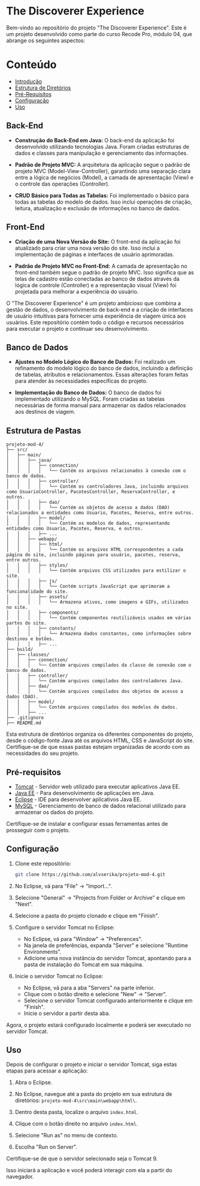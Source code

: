 # The Discoverer Experience

Bem-vindo ao repositório do projeto "The Discoverer Experience". Este é um projeto desenvolvido como parte do curso Recode Pro, módulo 04, que abrange os seguintes aspectos:

# Conteúdo

- [Introdução](#introdução)
- [Estrutura de Diretórios](#estrutura-de-diretórios)
- [Pré-Requisitos](#pré-requisitos)
- [Configuração](#configuração)
- [Uso](#uso)

## Back-End

- **Construção do Back-End em Java:** O back-end da aplicação foi desenvolvido utilizando tecnologias Java. Foram criadas estruturas de dados e classes para manipulação e gerenciamento das informações.

- **Padrão de Projeto MVC:** A arquitetura da aplicação segue o padrão de projeto MVC (Model-View-Controller), garantindo uma separação clara entre a lógica de negócios (Model), a camada de apresentação (View) e o controle das operações (Controller).

- **CRUD Básico para Todas as Tabelas:** Foi implementado o básico para todas as tabelas do modelo de dados. Isso inclui operações de criação, leitura, atualização e exclusão de informações no banco de dados.

## Front-End

- **Criação de uma Nova Versão do Site:** O front-end da aplicação foi atualizado para criar uma nova versão do site. Isso inclui a implementação de páginas e interfaces de usuário aprimoradas.

- **Padrão de Projeto MVC no Front-End:** A camada de apresentação no front-end também segue o padrão de projeto MVC. Isso significa que as telas de cadastro estão conectadas ao banco de dados através da lógica de controle (Controller) e a representação visual (View) foi projetada para melhorar a experiência do usuário.

O "The Discoverer Experience" é um projeto ambicioso que combina a gestão de dados, o desenvolvimento de back-end e a criação de interfaces de usuário intuitivas para fornecer uma experiência de viagem única aos usuários. Este repositório contém todo o código e recursos necessários para executar o projeto e continuar seu desenvolvimento.

## Banco de Dados

- **Ajustes no Modelo Lógico do Banco de Dados:** Foi realizado um refinamento do modelo lógico do banco de dados, incluindo a definição de tabelas, atributos e relacionamentos. Essas alterações foram feitas para atender às necessidades específicas do projeto.

- **Implementação do Banco de Dados:** O banco de dados foi implementado utilizando o MySQL. Foram criadas as tabelas necessárias de forma manual para armazenar os dados relacionados aos destinos de viagem.



## Estrutura de Pastas
```
projeto-mod-4/
├── src/
│   ├── main/
│   │   ├── java/
│   │   │   ├── connection/
│   │   │   │   └── Contém os arquivos relacionados à conexão com o banco de dados.
│   │   │   ├── controller/
│   │   │   │   └── Contém os controladores Java, incluindo arquivos como UsuarioController, PacotesController, ReservaController, e outros.
│   │   │   ├── dao/
│   │   │   │   └── Contém os objetos de acesso a dados (DAO) relacionados a entidades como Usuario, Pacotes, Reserva, entre outros.
│   │   │   ├── model/
│   │   │   │   └── Contém os modelos de dados, representando entidades como Usuario, Pacotes, Reserva, e outros.
│   │   │   ├── ...
│   │   ├── webapp/
│   │   │   ├── html/
│   │   │   │   └── Contém os arquivos HTML correspondentes a cada página do site, incluindo páginas para usuário, pacotes, reserva, entre outros.
│   │   │   ├── styles/
│   │   │   │   └── Contém arquivos CSS utilizados para estilizar o site.
│   │   │   ├── js/
│   │   │   │   └── Contém scripts JavaScript que aprimoram a funcionalidade do site.
│   │   │   ├── assets/
│   │   │   │   └── Armazena ativos, como imagens e GIFs, utilizados no site.
│   │   │   ├── components/
│   │   │   │   └── Contém componentes reutilizáveis usados em várias partes do site.
│   │   │   ├── constants/
│   │   │   │   └── Armazena dados constantes, como informações sobre destinos e botões.
│   │   │   ├── ...
├── build/
│   ├── classes/
│   │   ├── connection/
│   │   │   └── Contém arquivos compilados da classe de conexão com o banco de dados.
│   │   ├── controller/
│   │   │   └── Contém arquivos compilados dos controladores Java.
│   │   ├── dao/
│   │   │   └── Contém arquivos compilados dos objetos de acesso a dados (DAO).
│   │   ├── model/
│   │   │   └── Contém arquivos compilados dos modelos de dados.
│   │   ├── ...
├── .gitignore
├── README.md
```
Esta estrutura de diretórios organiza os diferentes componentes do projeto, desde o código-fonte Java até os arquivos HTML, CSS e JavaScript do site. Certifique-se de que essas pastas estejam organizadas de acordo com as necessidades do seu projeto.

## Pré-requisitos

- [Tomcat](http://tomcat.apache.org/) - Servidor web utilizado para executar aplicativos Java EE.
- [Java EE](https://www.oracle.com/java/technologies/java-ee-glance.html) - Para desenvolvimento de aplicações em Java.
- [Eclipse](https://www.eclipse.org/) - IDE para desenvolver aplicativos Java EE.
- [MySQL](https://www.mysql.com/) - Gerenciamento de banco de dados relacional utilizado para armazenar os dados do projeto.

Certifique-se de instalar e configurar essas ferramentas antes de prosseguir com o projeto.

## Configuração

1. Clone este repositório:

   ```bash
   git clone https://github.com/alvserika/projeto-mod-4.git
   
2. No Eclipse, vá para "File" -> "Import...".
3. Selecione "General" -> "Projects from Folder or Archive" e clique em "Next".
4. Selecione a pasta do projeto clonado e clique em "Finish".

5. Configure o servidor Tomcat no Eclipse:

   - No Eclipse, vá para "Window" -> "Preferences".
   - Na janela de preferências, expanda "Server" e selecione "Runtime Environments".
   - Adicione uma nova instância do servidor Tomcat, apontando para a pasta de instalação do Tomcat em sua máquina.

6. Inicie o servidor Tomcat no Eclipse:

   - No Eclipse, vá para a aba "Servers" na parte inferior.
   - Clique com o botão direito e selecione "New" -> "Server".
   - Selecione o servidor Tomcat configurado anteriormente e clique em "Finish".
   - Inicie o servidor a partir desta aba.

Agora, o projeto estará configurado localmente e poderá ser executado no servidor Tomcat.

## Uso

Depois de configurar o projeto e iniciar o servidor Tomcat, siga estas etapas para acessar a aplicação:

1. Abra o Eclipse.

2. No Eclipse, navegue até a pasta do projeto em sua estrutura de diretórios: `projeto-mod-4\src\main\webapp\html\`.

3. Dentro desta pasta, localize o arquivo `index.html`.

4. Clique com o botão direito no arquivo `index.html`.

5. Selecione "Run as" no menu de contexto.

6. Escolha "Run on Server".

Certifique-se de que o servidor selecionado seja o Tomcat 9.

Isso iniciará a aplicação e você poderá interagir com ela a partir do navegador.



